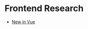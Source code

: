 # Frontend Research

- [New in Vue](https://smartsquaregmbh.github.io/frontend-research/new-in-vue)
